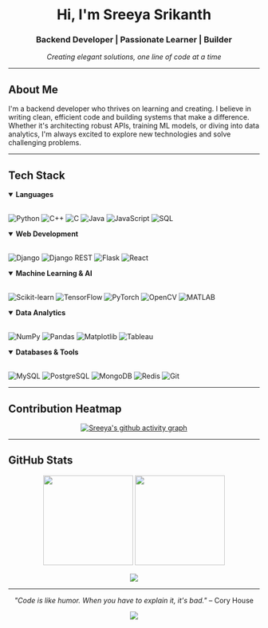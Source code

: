 <div align="center">

# Hi, I'm Sreeya Srikanth

### Backend Developer | Passionate Learner | Builder

*Creating elegant solutions, one line of code at a time*

</div>

---

## About Me

I'm a backend developer who thrives on learning and creating. I believe in writing clean, efficient code and building systems that make a difference. Whether it's architecting robust APIs, training ML models, or diving into data analytics, I'm always excited to explore new technologies and solve challenging problems.

---

## Tech Stack

<details open>
<summary><b>Languages</b></summary>
<br>

![Python](https://img.shields.io/badge/Python-3776AB?style=for-the-badge&logo=python&logoColor=white)
![C++](https://img.shields.io/badge/C++-00599C?style=for-the-badge&logo=cplusplus&logoColor=white)
![C](https://img.shields.io/badge/C-A8B9CC?style=for-the-badge&logo=c&logoColor=white)
![Java](https://img.shields.io/badge/Java-ED8B00?style=for-the-badge&logo=openjdk&logoColor=white)
![JavaScript](https://img.shields.io/badge/JavaScript-F7DF1E?style=for-the-badge&logo=javascript&logoColor=black)
![SQL](https://img.shields.io/badge/SQL-4479A1?style=for-the-badge&logo=mysql&logoColor=white)

</details>

<details open>
<summary><b>Web Development</b></summary>
<br>

![Django](https://img.shields.io/badge/Django-092E20?style=for-the-badge&logo=django&logoColor=white)
![Django REST](https://img.shields.io/badge/Django_REST-ff1709?style=for-the-badge&logo=django&logoColor=white)
![Flask](https://img.shields.io/badge/Flask-000000?style=for-the-badge&logo=flask&logoColor=white)
![React](https://img.shields.io/badge/React-20232A?style=for-the-badge&logo=react&logoColor=61DAFB)

</details>

<details open>
<summary><b>Machine Learning & AI</b></summary>
<br>

![Scikit-learn](https://img.shields.io/badge/Scikit--learn-F7931E?style=for-the-badge&logo=scikitlearn&logoColor=white)
![TensorFlow](https://img.shields.io/badge/TensorFlow-FF6F00?style=for-the-badge&logo=tensorflow&logoColor=white)
![PyTorch](https://img.shields.io/badge/PyTorch-EE4C2C?style=for-the-badge&logo=pytorch&logoColor=white)
![OpenCV](https://img.shields.io/badge/OpenCV-5C3EE8?style=for-the-badge&logo=opencv&logoColor=white)
![MATLAB](https://img.shields.io/badge/MATLAB-0076A8?style=for-the-badge&logo=mathworks&logoColor=white)

</details>

<details open>
<summary><b>Data Analytics</b></summary>
<br>

![NumPy](https://img.shields.io/badge/NumPy-013243?style=for-the-badge&logo=numpy&logoColor=white)
![Pandas](https://img.shields.io/badge/Pandas-150458?style=for-the-badge&logo=pandas&logoColor=white)
![Matplotlib](https://img.shields.io/badge/Matplotlib-11557c?style=for-the-badge&logo=python&logoColor=white)
![Tableau](https://img.shields.io/badge/Tableau-E97627?style=for-the-badge&logo=tableau&logoColor=white)

</details>

<details open>
<summary><b>Databases & Tools</b></summary>
<br>

![MySQL](https://img.shields.io/badge/MySQL-4479A1?style=for-the-badge&logo=mysql&logoColor=white)
![PostgreSQL](https://img.shields.io/badge/PostgreSQL-316192?style=for-the-badge&logo=postgresql&logoColor=white)
![MongoDB](https://img.shields.io/badge/MongoDB-47A248?style=for-the-badge&logo=mongodb&logoColor=white)
![Redis](https://img.shields.io/badge/Redis-DC382D?style=for-the-badge&logo=redis&logoColor=white)
![Git](https://img.shields.io/badge/Git-F05032?style=for-the-badge&logo=git&logoColor=white)

</details>

---

## Contribution Heatmap

<div align="center">

[![Sreeya's github activity graph](https://github-readme-activity-graph.vercel.app/graph?username=SreeyaSrikanth&theme=high-contrast&hide_border=true&custom_title=Contribution%20Calendar&area=true&line=e056fd&point=b13583&bg_color=0d1117&color=e056fd)](https://github.com/SreeyaSrikanth)

</div>

---

## GitHub Stats

<div align="center">
  
<img height="180em" src="https://github-readme-stats.vercel.app/api?username=SreeyaSrikanth&show_icons=true&theme=radical&hide_border=true&count_private=true&include_all_commits=true"/>
<img height="180em" src="https://github-readme-stats.vercel.app/api/top-langs/?username=SreeyaSrikanth&layout=compact&theme=radical&hide_border=true&langs_count=8"/>

</div>

<div align="center">

![](https://github-readme-streak-stats.herokuapp.com?user=SreeyaSrikanth&theme=radical&hide_border=true)

</div>

---

<div align="center">

*"Code is like humor. When you have to explain it, it's bad."* – Cory House

![](https://komarev.com/ghpvc/?username=SreeyaSrikanth&style=flat-square&color=blueviolet)

</div>
